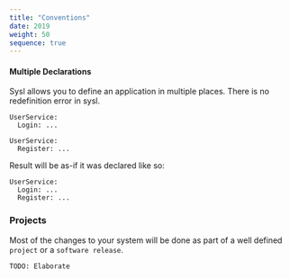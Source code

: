 ```yaml
---
title: "Conventions"
date: 2019
weight: 50
sequence: true
---
```


#### Multiple Declarations
Sysl allows you to define an application in multiple places. There is no redefinition error in sysl.

```
UserService:
  Login: ...

UserService:
  Register: ...
```

Result will be as-if it was declared like so:

```
UserService:
  Login: ...
  Register: ...
```

### Projects
Most of the changes to your system will be done as part of a well defined `project` or a `software release`.

`TODO: Elaborate`